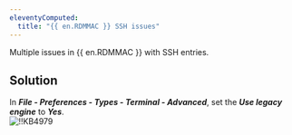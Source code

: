 ```yaml
---
eleventyComputed:
  title: "{{ en.RDMMAC }} SSH issues"
---
```

Multiple issues in {{ en.RDMMAC }} with SSH entries.
## Solution
In ***File - Preferences - Types - Terminal - Advanced***, set the ***Use legacy engine*** to ***Yes***.  
![!!KB4979](https://webdevolutions.azureedge.net/docs/en/kb/KB4979.png)
